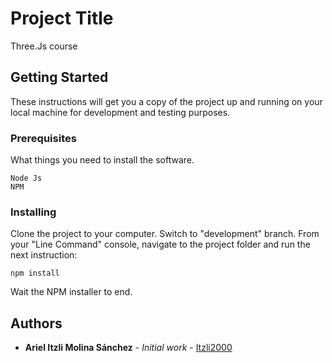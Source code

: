 # Project Title

Three.Js course

## Getting Started

These instructions will get you a copy of the project up and running on your local machine for development and testing purposes.

### Prerequisites

What things you need to install the software.

```
Node Js
NPM
```

### Installing

Clone the project to your computer.
Switch to "development" branch.
From your "Line Command" console, navigate to the project folder and run the next instruction:

```
npm install
```

Wait the NPM installer to end.

## Authors

* **Ariel Itzli Molina Sánchez** - *Initial work* - [Itzli2000](https://github.com/Itzli2000)